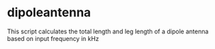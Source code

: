 # dipoleantenna
This script calculates the total length and leg length of a dipole antenna based on input frequency in kHz
